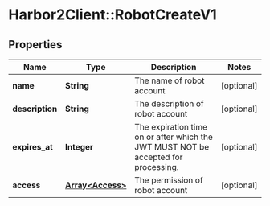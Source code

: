 # Harbor2Client::RobotCreateV1

## Properties
Name | Type | Description | Notes
------------ | ------------- | ------------- | -------------
**name** | **String** | The name of robot account | [optional] 
**description** | **String** | The description of robot account | [optional] 
**expires_at** | **Integer** | The expiration time on or after which the JWT MUST NOT be accepted for processing. | [optional] 
**access** | [**Array&lt;Access&gt;**](Access.md) | The permission of robot account | [optional] 


